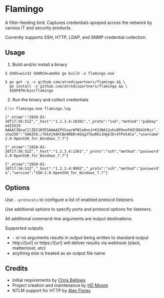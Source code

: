 # Flamingo 

A filter-feeding bird. Captures credentials sprayed across the network by various IT and security products.

Currently supports SSH, HTTP, LDAP, and SNMP credential collection.

## Usage

1. Build and/or install a binary


```
$ GOOS=win32 GOARCH=amd64 go build -o flamingo.exe
```

```
$ go get -u -v github.com/atredispartners/flamingo && \
  go install -v github.com/atredispartners/flamingo && \
  $GOPATH/bin/flamingo
```

2. Run the binary and collect credentials
```
C:\> flamingo.exe flamingo.log

{"_etime":"2020-01-10T17:56:51Z","_host":"1.2.3.4:18301","_proto":"ssh","method":"pubkey","pubkey":"ssh-ed25519 AAAAC3NzaC1lZDI1NTE5AAAAIPVSxqrWfNle0nnJrKS3NA12uhu9PHxnP4OlD843tRz/","pubkey-sha256":"SHA256:/7UkXjk0XtBe9N6RrAGGgJTGuKKi1Hgk3E+4TPo54Cw","username":"devuser","version":"SSH-2.0-OpenSSH_for_Windows_7.7"}

{"_etime":"2020-01-10T17:56:52Z","_host":"1.2.3.4:1361","_proto":"ssh","method":"password","password":"SuperS3kr3t^!","username":"root","version":"SSH-2.0-OpenSSH_for_Windows_7.7"}

{"_etime":"2020-01-10T17:56:53Z","_host":"1.2.3.4:9992","_proto":"ssh","method":"password","password":"DefaultPotato","username":"vulnscan-a","version":"SSH-2.0-OpenSSH_for_Windows_7.7"}

```

## Options

Use `--protocols` to configure a list of enabled protocol listeners

Use additional options to specify ports and protocol options for listeners.

All additional command-line arguments are output destinations.

Supported outputs:

 * `-` or no arguments results in output being written to standard output
 * http://[url] or https://[url] will deliver results via webhook (slack, mattermost, etc)
 * anything else is treated as an output file name


## Credits

 * Initial requirements by [Chris Bellows](https://github.com/chris-atredis)
 * Project creation and maintenance by [HD Moore](https://github.com/hdm)
 * NTLM support for HTTP by [Alex Flores](https://github.com/audibleblink)